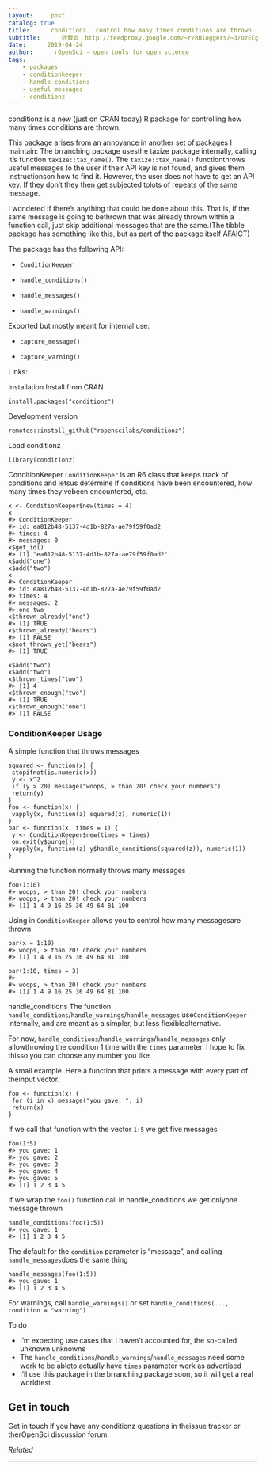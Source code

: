 ```yaml
---
layout:     post
catalog: true
title:      conditionz： control how many times conditions are thrown
subtitle:      转载自：http://feedproxy.google.com/~r/RBloggers/~3/ozECgScVDuo/
date:      2019-04-24
author:      rOpenSci - open tools for open science
tags:
    - packages
    - conditionkeeper
    - handle_conditions
    - useful messages
    - conditionz
---
```






conditionz is a new (just on CRAN today) R package for controlling how many times conditions are thrown.

This package arises from an annoyance in another set of packages I maintain: The brranching package usesthe taxize package internally, calling it’s function `taxize::tax_name()`. The `taxize::tax_name()` functionthrows useful messages to the user if their API key is not found, and gives them instructionson how to find it. However, the user does not have to get an API key. If they don’t they then get subjected tolots of repeats of the same message.

I wondered if there’s anything that could be done about this. That is, if the same message is going to bethrown that was already thrown within a function call, just skip additional messages that are the same.(The tibble package has something like this, but as part of the package itself AFAICT)

The package has the following API:

- `ConditionKeeper`

- `handle_conditions()`

- `handle_messages()`

- `handle_warnings()`


Exported but mostly meant for internal use:

- `capture_message()`

- `capture_warning()`



Links:


Installation
Install from CRAN

```
install.packages("conditionz")

```

Development version

```
remotes::install_github("ropenscilabs/conditionz")

```

Load conditionz

```
library(conditionz)

```


ConditionKeeper
`ConditionKeeper` is an R6 class that keeps track of conditions and letsus determine if conditions have been encountered, how many times they’vebeen encountered, etc.

```
x <- ConditionKeeper$new(times = 4)
x
#> ConditionKeeper
#> id: ea812b48-5137-4d1b-827a-ae79f59f0ad2
#> times: 4
#> messages: 0
x$get_id()
#> [1] "ea812b48-5137-4d1b-827a-ae79f59f0ad2"
x$add("one")
x$add("two")
x
#> ConditionKeeper
#> id: ea812b48-5137-4d1b-827a-ae79f59f0ad2
#> times: 4
#> messages: 2
#> one two
x$thrown_already("one")
#> [1] TRUE
x$thrown_already("bears")
#> [1] FALSE
x$not_thrown_yet("bears")
#> [1] TRUE

x$add("two")
x$add("two")
x$thrown_times("two")
#> [1] 4
x$thrown_enough("two")
#> [1] TRUE
x$thrown_enough("one")
#> [1] FALSE

```

### ConditionKeeper Usage

A simple function that throws messages

```
squared <- function(x) {
 stopifnot(is.numeric(x))
 y <- x^2
 if (y > 20) message("woops, > than 20! check your numbers")
 return(y)
}
foo <- function(x) {
 vapply(x, function(z) squared(z), numeric(1))
}
bar <- function(x, times = 1) {
 y <- ConditionKeeper$new(times = times)
 on.exit(y$purge())
 vapply(x, function(z) y$handle_conditions(squared(z)), numeric(1))
}

```

Running the function normally throws many messages

```
foo(1:10)
#> woops, > than 20! check your numbers
#> woops, > than 20! check your numbers
#> [1] 1 4 9 16 25 36 49 64 81 100

```

Using in `ConditionKeeper` allows you to control how many messagesare thrown

```
bar(x = 1:10)
#> woops, > than 20! check your numbers
#> [1] 1 4 9 16 25 36 49 64 81 100

```

```
bar(1:10, times = 3)
#> 
#> woops, > than 20! check your numbers
#> [1] 1 4 9 16 25 36 49 64 81 100

```


handle_conditions
The function `handle_conditions`/`handle_warnings`/`handle_messages` use`ConditionKeeper` internally, and are meant as a simpler, but less flexiblealternative.

For now, `handle_conditions`/`handle_warnings`/`handle_messages` only allowthrowing the condition 1 time with the `times` parameter. I hope to fix thisso you can choose any number you like.

A small example. Here a function that prints a message with every part of theinput vector.

```
foo <- function(x) {
 for (i in x) message("you gave: ", i)
 return(x)
}

```

If we call that function with the vector `1:5` we get five messages

```
foo(1:5)
#> you gave: 1
#> you gave: 2
#> you gave: 3
#> you gave: 4
#> you gave: 5
#> [1] 1 2 3 4 5

```

If we wrap the `foo()` function call in handle_conditions we get onlyone message thrown

```
handle_conditions(foo(1:5))
#> you gave: 1
#> [1] 1 2 3 4 5

```

The default for the `condition` parameter is “message”, and calling `handle_messages`does the same thing

```
handle_messages(foo(1:5))
#> you gave: 1
#> [1] 1 2 3 4 5

```

For warnings, call `handle_warnings()` or set `handle_conditions(..., condition = "warning")`


To do

- I’m expecting use cases that I haven’t accounted for, the so-called unknown unknowns
- The `handle_conditions`/`handle_warnings`/`handle_messages` need some work to be ableto actually have `times` parameter work as advertised
- I’ll use this package in the brranching package soon, so it will get a real worldtest



## Get in touch

Get in touch if you have any conditionz questions in theissue tracker or therOpenSci discussion forum.


*Related*








---
